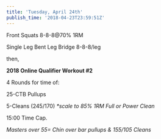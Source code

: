 ```yaml
---
title: 'Tuesday, April 24th'
publish_time: '2018-04-23T23:59:51Z'
---
```


Front Squats 8-8-8\@70% 1RM

Single Leg Bent Leg Bridge 8-8-8/leg

then,

**2018 Online Qualifier Workout \#2**

4 Rounds for time of:

25-CTB Pullups

5-Cleans (245/170) *\*scale to 85% 1RM Full or Power Clean*

15:00 Time Cap.

*Masters over 55= Chin over bar pullups & 155/105 Cleans*
